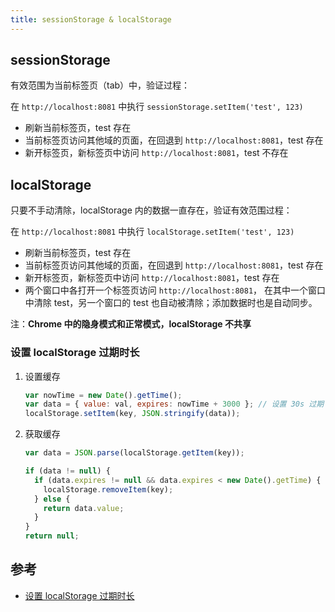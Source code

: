 ```yaml
---
title: sessionStorage & localStorage
---
```


## sessionStorage

有效范围为当前标签页（tab）中，验证过程：

在 `http://localhost:8081` 中执行 `sessionStorage.setItem('test', 123)`

- 刷新当前标签页，test 存在
- 当前标签页访问其他域的页面，在回退到 `http://localhost:8081`，test 存在
- 新开标签页，新标签页中访问 `http://localhost:8081`，test 不存在

## localStorage

只要不手动清除，localStorage 内的数据一直存在，验证有效范围过程：

在 `http://localhost:8081` 中执行 `localStorage.setItem('test', 123)`

- 刷新当前标签页，test 存在
- 当前标签页访问其他域的页面，在回退到 `http://localhost:8081`，test 存在
- 新开标签页，新标签页中访问 `http://localhost:8081`，test 存在
- 两个窗口中各打开一个标签页访问 `http://localhost:8081`， 在其中一个窗口中清除 test，另一个窗口的 test 也自动被清除；添加数据时也是自动同步。

注：**Chrome 中的隐身模式和正常模式，localStorage 不共享**

### 设置 localStorage 过期时长

1. 设置缓存

   ```js
   var nowTime = new Date().getTime();
   var data = { value: val, expires: nowTime + 3000 }; // 设置 30s 过期
   localStorage.setItem(key, JSON.stringify(data));
   ```

2. 获取缓存

   ```js
   var data = JSON.parse(localStorage.getItem(key));

   if (data != null) {
     if (data.expires != null && data.expires < new Date().getTime) {
       localStorage.removeItem(key);
     } else {
       return data.value;
     }
   }
   return null;
   ```

## 参考

- [设置 localStorage 过期时长](https://blog.csdn.net/qq_39367226/article/details/109508678)

